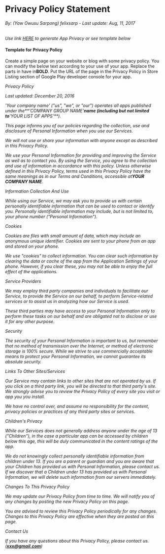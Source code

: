 # Privacy Policy Statement

###### By: \(Yaw Owusu Sarpong\) felixsarp - Last update: Aug, 11, 2017



_Use link _[_HERE_](https://app-privacy-policy-generator.firebaseapp.com/)_ to generate App Privacy or see template below_

#### Template for Privacy Policy

Create a simple page on your website or blog with some privacy policy. You can modify the below text according to your use of your app. Replace the parts in have in**BOLD**. Put the URL of the page in the Privacy Policy in Store Listing section of Google Play developer console for your app.

_Privacy Policy_

_Last updated: December 20, 2016_

_'Your company name' \("us", "we", or "our"\) operates all apps published under the**'COMPANY GROUP NAME'**name \(including but not limited to**'YOUR LIST OF APPS'**\)._

_This page informs you of our policies regarding the collection, use and disclosure of Personal Information when you use our Services._

_We will not use or share your information with anyone except as described in this Privacy Policy._

_We use your Personal Information for providing and improving the Service as well as to contact you. By using the Service, you agree to the collection and use of information in accordance with this policy. Unless otherwise defined in this Privacy Policy, terms used in this Privacy Policy have the same meanings as in our Terms and Conditions, accessible at**YOUR COMPANY NAME**._

_Information Collection And Use_

_While using our Service, we may ask you to provide us with certain personally identifiable information that can be used to contact or identify you. Personally identifiable information may include, but is not limited to, your phone number \("Personal Information"\)._

_Cookies_

_Cookies are files with small amount of data, which may include an anonymous unique identifier. Cookies are sent to your phone from an app and stored on your phone._

_We use "cookies" to collect information. You can clear such information by clearing the data or cache of the app from the Application Settings of your phone. However, if you clear these, you may not be able to enjoy the full effect of the applications._

_Service Providers_

_We may employ third party companies and individuals to facilitate our Service, to provide the Service on our behalf, to perform Service-related services or to assist us in analyzing how our Service is used._

_These third parties may have access to your Personal Information only to perform these tasks on our behalf and are obligated not to disclose or use it for any other purpose._

_Security_

_The security of your Personal Information is important to us, but remember that no method of transmission over the Internet, or method of electronic storage is 100% secure. While we strive to use commercially acceptable means to protect your Personal Information, we cannot guarantee its absolute security._

_Links To Other Sites/Services_

_Our Service may contain links to other sites that are not operated by us. If you click on a third party link, you will be directed to that third party's site. We strongly advise you to review the Privacy Policy of every site you visit or app you you install._

_We have no control over, and assume no responsibility for the content, privacy policies or practices of any third party sites or services._

_Children's Privacy_

_While our Services does not generally address anyone under the age of 13 \("Children"\), in the case a particular app can be accessed by children below this age, this will be duly communicated in the content ratings of the app._

_We do not knowingly collect personally identifiable information from children under 13. If you are a parent or guardian and you are aware that your Children has provided us with Personal Information, please contact us. If we discover that a Children under 13 has provided us with Personal Information, we will delete such information from our servers immediately._

_Changes To This Privacy Policy_

_We may update our Privacy Policy from time to time. We will notify you of any changes by posting the new Privacy Policy on this page._

_You are advised to review this Privacy Policy periodically for any changes. Changes to this Privacy Policy are effective when they are posted on this page._

_Contact Us_

_If you have any questions about this Privacy Policy, please contact us. \(**xxx@gmail.com**\)_

